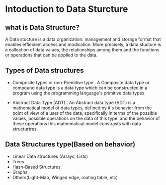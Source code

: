 # Intoduction to Data Sturcture

## what is Data Structure?

A Data stucture is a data organization. management and storage format that enables effiecient access and modication. More precisely, a data stucture is a collection of data values, the relationships among them and the functions or operations that can be applied to the data.

## Types of Data structures

- Composite types or non-Premitive type
  . A Composite data type or compound data type is a data type which can be constructed in a program using the programming language's primitive data types.

- Abstract Data Type (ADT)
  . An Abstract data type (ADT) is a mathematical model of data types, defined by it's behavior from the point of view of a user of the data, specifically in terms of the possible values, possible operations on the data of this type. and the behavior of these operations this mathematical model constrasts with data structurtres.

## Data Structures type(Based on behavior)

- Linear Data structures (Arrays, Lists)
- Trees
- Hash-Based Structures
- Graphs
- Others(Light-Map, Winged edge, routing table, etc)
